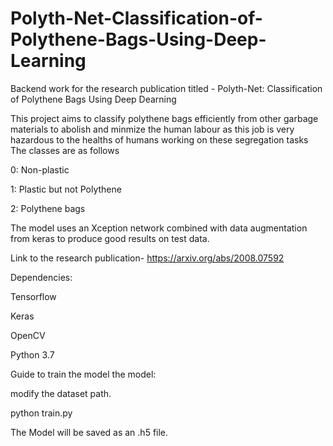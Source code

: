 # Polyth-Net-Classification-of-Polythene-Bags-Using-Deep-Learning
Backend work for the research publication titled - Polyth-Net: Classification of Polythene Bags Using Deep Dearning

This project aims to classify polythene bags efficiently from other garbage materials to abolish and minmize the human labour
as this job is very hazardous to the healths of humans working on these segregation tasks
The classes are as follows

0: Non-plastic

1: Plastic but not Polythene

2: Polythene bags

The model uses an Xception network combined with data augmentation from keras to produce good results on test data.


Link to the research publication- https://arxiv.org/abs/2008.07592

Dependencies: 

Tensorflow

Keras

OpenCV 

Python 3.7

Guide to train the model the model:

modify the dataset path.

python train.py



The Model will be saved as an .h5 file.
